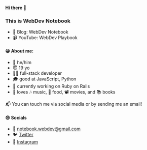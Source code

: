 #### Hi there 👋
### This is WebDev Notebook

- 📔 Blog: WebDev Notebook
- 📹 YouTube: WebDev Playbook

#### 😀 About me:
- 👦 he/him
- 😇 19 yo
- 🧑‍💻 full-stack developer
- 🎓 good at JavaScript, Python
- 💎 currently working on Ruby on Rails
- 💖 loves  🎶 music, 🍱 food, 📽️ movies, and 📚 books

📬 You can touch me via social media or by sending me an email!

#### 😎 Socials
- 📧 notebook.webdev@gmail.com
- 🐦 [Twitter](https://twitter.com/NotebookWebdev)
- 📸 [Instagram](https://www.instagram.com/notebook.webdev)
